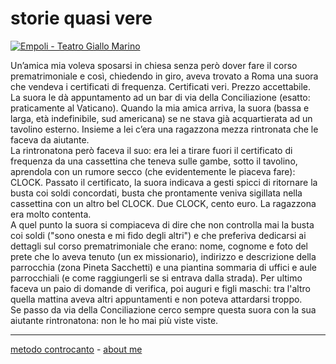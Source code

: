 # storie quasi vere  

[![](https://live.staticflickr.com/65535/51792976418_3c48904728.jpg "Empoli - Teatro Giallo Marino")](https://flic.kr/p/2mULxs3)  

Un’amica mia voleva sposarsi in chiesa senza però dover fare il corso prematrimoniale e così, chiedendo in giro, aveva trovato a Roma una suora che vendeva i certificati di frequenza. Certificati veri. Prezzo accettabile.  
La suora le dà appuntamento ad un bar di via della Conciliazione (esatto: praticamente al Vaticano). Quando la mia amica arriva, la suora (bassa e larga, età indefinibile, sud americana) se ne stava già acquartierata ad un tavolino esterno. Insieme a lei c’era una ragazzona mezza rintronata che le faceva da aiutante.  
La rintronatona però faceva il suo: era lei a tirare fuori il certificato di frequenza da una cassettina che teneva sulle gambe, sotto il tavolino, aprendola con un rumore secco (che evidentemente le piaceva fare): CLOCK. Passato il certificato, la suora indicava a gesti spicci di ritornare la busta coi soldi concordati, busta che prontamente veniva sigillata nella cassettina con un altro bel CLOCK. Due CLOCK, cento euro. La ragazzona era molto contenta.  
A quel punto la suora si compiaceva di dire che non controlla mai la busta coi soldi ("sono onesta e mi fido degli altri") e che preferiva dedicarsi ai dettagli sul corso prematrimoniale che erano: nome, cognome e foto del prete che lo aveva tenuto (un ex missionario), indirizzo e descrizione della parrocchia (zona Pineta Sacchetti) e una piantina sommaria di uffici e aule parrocchiali (e come raggiungerli se si entrava dalla strada). Per ultimo faceva un paio di domande di verifica, poi auguri e figli maschi: tra l'altro quella mattina aveva altri appuntamenti e non poteva attardarsi troppo.  
Se passo da via della Conciliazione cerco sempre questa suora con la sua aiutante rintronatona: non le ho mai più viste viste.

---   
[metodo controcanto](https://cacioman.github.io/controcanto000.html) - [about me](https://about.me/cacioman) 

